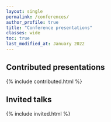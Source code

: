```yaml
---
layout: single
permalink: /conferences/
author_profile: true
title: "Conference presentations"
classes: wide
toc: true
last_modified_at: January 2022
---
```


## Contributed presentations

{% include contributed.html %}

## Invited talks

{% include invited.html %}

